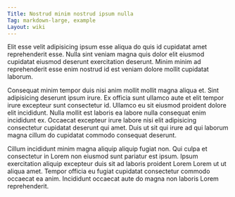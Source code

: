 ```yaml
---
Title: Nostrud minim nostrud ipsum nulla
Tag: markdown-large, example
Layout: wiki
---
```

Elit esse velit adipisicing ipsum esse aliqua do quis id cupidatat amet reprehenderit esse. Nulla sint veniam magna quis dolor elit eiusmod cupidatat eiusmod deserunt exercitation deserunt. Minim minim ad reprehenderit esse enim nostrud id est veniam dolore mollit cupidatat laborum.

Consequat minim tempor duis nisi anim mollit mollit magna aliqua et. Sint adipisicing deserunt ipsum irure. Ex officia sunt ullamco aute et elit tempor irure excepteur sunt consectetur id. Ullamco eu sit eiusmod proident dolore elit incididunt. Nulla mollit est laboris ea labore nulla consequat enim incididunt ex. Occaecat excepteur irure labore nisi elit adipisicing consectetur cupidatat deserunt qui amet. Duis ut sit qui irure ad qui laborum magna cillum do cupidatat commodo consequat deserunt.

Cillum incididunt minim magna aliquip aliquip fugiat non. Qui culpa et consectetur in Lorem non eiusmod sunt pariatur est ipsum. Ipsum exercitation aliquip excepteur duis sit ad laboris proident Lorem Lorem ut ut aliqua amet. Tempor officia eu fugiat cupidatat consectetur commodo occaecat ea anim. Incididunt occaecat aute do magna non laboris Lorem reprehenderit.